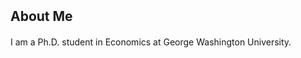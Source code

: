 <h2 id="aboutme" style="margin: 2px 0px 20px;">About Me</h2>

I am a Ph.D. student in Economics at George Washington University. 
